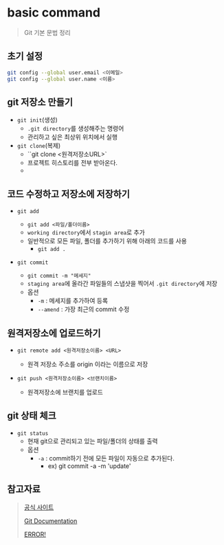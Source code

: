 # basic command
> Git 기본 문법 정리

## 초기 설정
```bash
git config --global user.email <이메일>
git config --global user.name <이름>
```

## git 저장소 만들기
- `git init`(생성)
    - `.git directory`를 생성해주는 명령어
    - 관리하고 싶은 최상위 위치에서 실행
- `git clone`(복제)
    - ``git clone <원격저장소URL>`
    - 프로젝트 히스토리를 전부 받아온다.
    - 

## 코드 수정하고 저장소에 저장하기

- `git add`
    - `git add <파일/폴더이름>`
    - `working directory`에서 `stagin area`로 추가
    - 일반적으로 모든 파일, 폴더를 추가하기 위해 아래의 코드를 사용
        - `git add .`

- `git commit`
    - `git commit -m "메세지"`
    - `staging area`에 올라간 파일들의 스냅샷을 찍어서 `.git directory`에 저장
    - 옵션
        - `-m` : 메세지를 추가하여 등록
        - `--amend` : 가장 최근의 commit 수정 

## 원격저장소에 업로드하기

- `git remote add <원격저장소이름> <URL>`
    - 원격 저장소 주소를 origin 이라는 이름으로 저장

- `git push <원격저장소이름> <브랜치이름>`
    - 원격저장소에 브랜치를 업로드

## git 상태 체크

- `git status`
    - 현재 git으로 관리되고 있는 파일/폴더의 상태를 출력
    - 옵션
        - `-a` : commit하기 전에 모든 파일이 자동으로 추가된다.
            - ex) git commit -a -m 'update'



## 참고자료

> [공식 사이트](https://git-scm.com/)
>
> [Git Documentation](https://git-scm.com/doc)
>
>[ERROR!](https://github.com/ompangyji/TIL/tree/master/Git/ERROR.md)